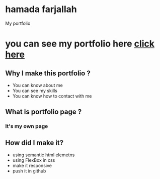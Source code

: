 # hamada farjallah

My portfolio

# you can see my portfolio here [click here](https://gsg-cf05.github.io/portfolio/)

## Why I make this portfolio ?

- You can know about me
- You can see my skills
- You can know how to contact with me

## What is portfolio page ?

### It's my own page

## How did I make it?

- using semantic html elemetns
- using FlexBox in css
- make it responsive
- push it in github
